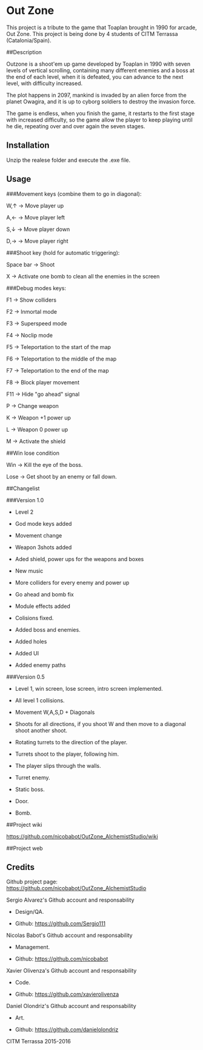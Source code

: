 # Out Zone

This project is a tribute to the game that Toaplan brought in 1990 for arcade, Out Zone.
This project is being done by 4 students of CITM Terrassa (Catalonia/Spain).


##Description

Outzone is a shoot'em up game developed by Toaplan in 1990 with seven levels of vertical scrolling, containing many different enemies and a boss at the end of each level, when it is defeated, you can advance to the next level, with difficulty increased.

The plot happens in 2097, mankind is invaded by an alien force from the planet Owagira, and it is up to cyborg soldiers to destroy the invasion force.

The game is endless, when you finish the game, it restarts to the first stage with increased difficulty, so the game allow the player to keep playing until he die, repeating over and over again the seven stages.


## Installation

Unzip the realese folder and execute the .exe file.


## Usage

###Movement keys (combine them to go in diagonal):

W,↑ -> Move player up

A,← -> Move player left

S,↓ -> Move player down

D,→ -> Move player right


###Shoot key (hold for automatic triggering):

Space bar -> Shoot

X -> Activate one bomb to clean all the enemies in the screen


###Debug modes keys:

F1 -> Show colliders

F2 -> Inmortal mode

F3 -> Superspeed mode

F4 -> Noclip mode

F5 -> Teleportation to the start of the map

F6 -> Teleportation to the middle of the map

F7 -> Teleportation to the end of the map

F8 -> Block player movement

F11 -> Hide "go ahead" signal

P -> Change weapon

K -> Weapon +1 power up

L -> Weapon 0 power up

M -> Activate the shield


##Win lose condition

Win -> Kill the eye of the boss.

Lose -> Get shoot by an enemy or fall down.


##Changelist

###Version 1.0

- Level 2

- God mode keys added

- Movement change

- Weapon 3shots added

- Aded shield, power ups for the weapons and boxes

- New music

- More colliders for every enemy and power up

- Go ahead and bomb fix

- Module effects added

- Colisions fixed.

- Added boss and enemies.

- Added holes

- Added UI

- Added enemy paths


###Version 0.5

- Level 1, win screen, lose screen, intro screen implemented.

- All level 1 collisions.

- Movement W,A,S,D + Diagonals

- Shoots for all directions, if you shoot W and then move to a diagonal shoot another shoot.

- Rotating turrets to the direction of the player.

- Turrets shoot to the player, following him.

- The player slips through the walls.

- Turret enemy.

- Static boss.

- Door.

- Bomb.


##Project wiki

https://github.com/nicobabot/OutZone_AlchemistStudio/wiki


##Project web



## Credits

Github project page: https://github.com/nicobabot/OutZone_AlchemistStudio

Sergio Alvarez's Github account and responsability

 - Design/QA.

 - Github: https://github.com/Sergio111


Nicolas Babot's Github account and responsability

 - Management.

 - Github: https://github.com/nicobabot


Xavier Olivenza's Github account and responsability

 - Code.

 - Github: https://github.com/xavierolivenza


Daniel Olondriz's Github account and responsability

 - Art.

 - Github: https://github.com/danielolondriz


CITM Terrassa 2015-2016